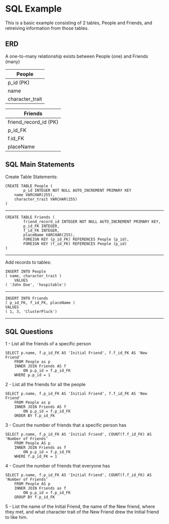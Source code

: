 # SQL Example

This is a basic example consisting of 2 tables, People and Friends, and retreiving information from those tables.

## ERD

A one-to-many relationship exists between People (one) and Friends (many)

People|
------|
p_id (PK)|
name|
character_trait|

Friends|
------|
friend_record_id (PK)|
p_id_FK|
f.id_FK|
placeName|



## SQL Main Statements

Create Table Statements:

	CREATE TABLE People (
			p_id INTEGER NOT NULL AUTO_INCREMENT PRIMARY KEY
        name VARCHAR(255),
        character_trait VARCHAR(255)
	)

---

	CREATE TABLE Friends (
			friend_record_id INTEGER NOT NULL AUTO_INCREMENT PRIMARY KEY,
			p_id_FK INTEGER,
			f_id_FK INTEGER,
			placeName VARCHAR(255),
			FOREIGN KEY (p_id_FK) REFERENCES People (p_id),
			FOREIGN KEY (f_id_FK) REFERENCES People (p_id)
	)

---

Add records to tables:

	INSERT INTO People
	( name, character_trait )
        VALUES
	( 'John Doe', 'hospitable')
	
---

	INSERT INTO Friends
    ( p_id_FK, f_id_FK, placeName )
    VALUES
    ( 1, 3, 'ClusterPluck')

---

## SQL Questions

1 - List all the friends of a specific person

	SELECT p.name, f.p_id_FK AS 'Initial Friend', f.f_id_FK AS 'New Friend'
		FROM People as p
		INNER JOIN Friends AS f
			ON p.p_id = f.p_id_FK
		WHERE p.p_id = 1

2 - List all the friends for all the people

	SELECT p.name, f.p_id_FK AS 'Initial Friend', f.f_id_FK AS 'New Friend'
		FROM People as p
		INNER JOIN Friends AS f
			ON p.p_id = f.p_id_FK
		ORDER BY f.p_id_FK
		

3 - Count the number of friends that a specific person has

	SELECT p.name, f.p_id_FK AS 'Initial Friend', COUNT(f.f_id_FK) AS 'Number of Friends'
		FROM People AS p
		INNER JOIN Friends as f
			ON p.p_id = f.p_id_FK
		WHERE f.p_id_FK = 1


4 - Count the number of friends that everyone has

	SELECT p.name, f.p_id_FK AS 'Initial Friend', COUNT(f.f_id_FK) AS 'Number of Friends'
		FROM People AS p
		INNER JOIN Friends as f
			ON p.p_id = f.p_id_FK
		GROUP BY f.p_id_FK

5 - List the name of the Initial Friend, the name of the New friend, where they met, and what character trait of the New Friend drew the Initial friend to like him.
